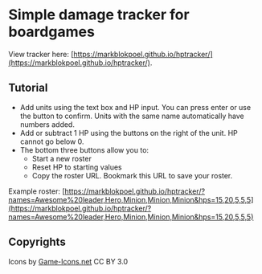 

# Simple damage tracker for boardgames

View tracker here: [https://markblokpoel.github.io/hptracker/](https://markblokpoel.github.io/hptracker/).

## Tutorial
- Add units using the text box and HP input. You can press enter or use the button to confirm. Units with the same name automatically have numbers added.
- Add or subtract 1 HP using the buttons on the right of the unit. HP cannot go below 0.
- The bottom three buttons allow you to:
  - Start a new roster
  - Reset HP to starting values
  - Copy the roster URL. Bookmark this URL to save your roster.

Example roster:
[https://markblokpoel.github.io/hptracker/?names=Awesome%20leader,Hero,Minion,Minion,Minion&hps=15,20,5,5,5](https://markblokpoel.github.io/hptracker/?names=Awesome%20leader,Hero,Minion,Minion,Minion&hps=15,20,5,5,5)


## Copyrights
Icons by [Game-Icons.net](https://game-icons.net/) CC BY 3.0
